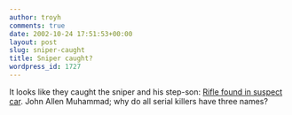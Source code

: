 ```yaml
---
author: troyh
comments: true
date: 2002-10-24 17:51:53+00:00
layout: post
slug: sniper-caught
title: Sniper caught?
wordpress_id: 1727
---
```


It looks like they caught the sniper and his step-son: [Rifle found in suspect car](http://www.cnn.com/2002/US/South/10/24/sniper.shootings/index.html). John Allen Muhammad; why do all serial killers have three names?
